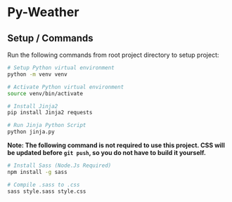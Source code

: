 # Py-Weather

## Setup / Commands

Run the following commands from root project directory to setup project:

```bash
# Setup Python virtual environment
python -m venv venv
```

```bash
# Activate Python virtual environment
source venv/bin/activate
```

```bash
# Install Jinja2
pip install Jinja2 requests
```

```bash
# Run Jinja Python Script
python jinja.py
```

**Note: The following command is not required to use this project. CSS will be updated before `git push`, so you do not have to build it yourself.**

```bash
# Install Sass (Node.Js Required)
npm install -g sass

# Compile .sass to .css
sass style.sass style.css

```
